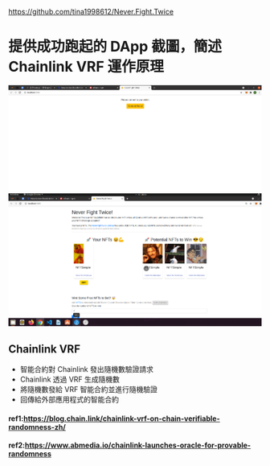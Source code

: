 https://github.com/tina1998612/Never.Fight.Twice
# 提供成功跑起的 DApp 截圖，簡述 Chainlink VRF 運作原理
![](./0121_6.png)
![](./0121_7.png)

## Chainlink VRF
- 智能合約對 Chainlink 發出隨機數驗證請求
- Chainlink 透過 VRF 生成隨機數
- 將隨機數發給 VRF 智能合約並進行隨機驗證
- 回傳給外部應用程式的智能合約

#### ref1:https://blog.chain.link/chainlink-vrf-on-chain-verifiable-randomness-zh/
#### ref2:https://www.abmedia.io/chainlink-launches-oracle-for-provable-randomness
